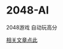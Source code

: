 # 2048-AI
2048游戏 自动玩高分

[相关文章点此](http://pilipala6868.top/MyBlog/programmer/article/7.php "2048 - 高分AI")  
